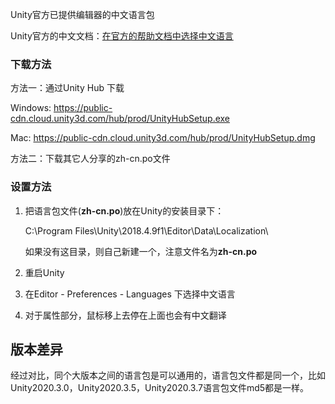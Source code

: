 Unity官方已提供编辑器的中文语言包

Unity官方的中文文档：[在官方的帮助文档中选择中文语言](https://connect.unity.com/doc/Manual/)

### 下载方法

方法一：通过Unity Hub 下载

Windows: <https://public-cdn.cloud.unity3d.com/hub/prod/UnityHubSetup.exe>

Mac: <https://public-cdn.cloud.unity3d.com/hub/prod/UnityHubSetup.dmg>



方法二：下载其它人分享的zh-cn.po文件

### 设置方法

1. 把语言包文件(**zh-cn.po**)放在Unity的安装目录下：

   C:\Program Files\Unity\2018.4.9f1\Editor\Data\Localization\

   如果没有这目录，则自己新建一个，注意文件名为**zh-cn.po**

2. 重启Unity

3. 在Editor - Preferences - Languages 下选择中文语言

4. 对于属性部分，鼠标移上去停在上面也会有中文翻译

## 版本差异

经过对比，同个大版本之间的语言包是可以通用的，语言包文件都是同一个，比如Unity2020.3.0，Unity2020.3.5，Unity2020.3.7语言包文件md5都是一样。